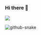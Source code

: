 ### Hi there 👋

![](https://komarev.com/ghpvc/?username=ngbao245&style=for-the-badge&base=1000&color=845EC2)

<picture>
  <source media="(prefers-color-scheme: dark)" srcset="github-snake-dark.svg" />
  <source media="(prefers-color-scheme: light)" srcset="github-snake.svg" />
  <img alt="github-snake" src="github-snake.svg" />
</picture>
